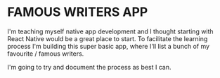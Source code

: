 # FAMOUS WRITERS APP

I'm teaching myself native app development and I thought starting with React Native would be a great place to start.  To facilitate the learning process I'm building this super basic app, where I'll list a bunch of my favourite / famous writers.

I'm going to try and document the process as best I can.
